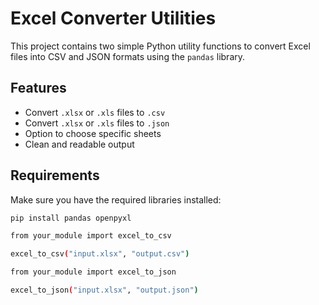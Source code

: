 # Excel Converter Utilities

This project contains two simple Python utility functions to convert Excel files into CSV and JSON formats using the `pandas` library.

## Features

- Convert `.xlsx` or `.xls` files to `.csv`
- Convert `.xlsx` or `.xls` files to `.json`
- Option to choose specific sheets
- Clean and readable output

## Requirements

Make sure you have the required libraries installed:

```bash
pip install pandas openpyxl

from your_module import excel_to_csv

excel_to_csv("input.xlsx", "output.csv")

from your_module import excel_to_json

excel_to_json("input.xlsx", "output.json")
